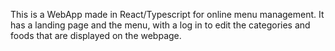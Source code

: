 This is a WebApp made in React/Typescript for online menu management.
It has a landing page and the menu, with a log in to edit the categories and foods that are displayed on the webpage.
